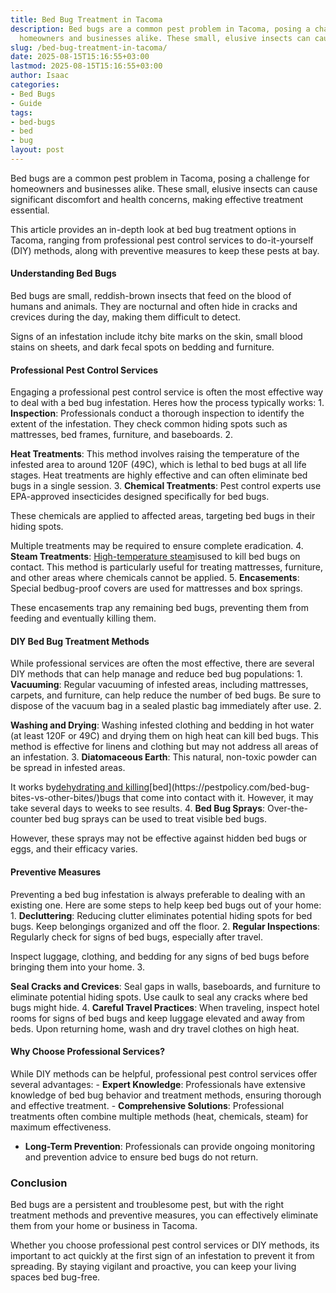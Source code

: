 ```yaml
---
title: Bed Bug Treatment in Tacoma
description: Bed bugs are a common pest problem in Tacoma, posing a challenge for
  homeowners and businesses alike. These small, elusive insects can cause significant...
slug: /bed-bug-treatment-in-tacoma/
date: 2025-08-15T15:16:55+03:00
lastmod: 2025-08-15T15:16:55+03:00
author: Isaac
categories:
- Bed Bugs
- Guide
tags:
- bed-bugs
- bed
- bug
layout: post
---
```

Bed bugs are a common pest problem in Tacoma, posing a challenge for homeowners and businesses alike. These small, elusive insects can cause significant discomfort and health concerns, making effective treatment essential.

This article provides an in-depth look at bed bug treatment options in Tacoma, ranging from professional pest control services to do-it-yourself (DIY) methods, along with preventive measures to keep these pests at bay.

####  Understanding Bed Bugs

Bed bugs are small, reddish-brown insects that feed on the blood of humans and animals. They are nocturnal and often hide in cracks and crevices during the day, making them difficult to detect.

Signs of an infestation include itchy bite marks on the skin, small blood stains on sheets, and dark fecal spots on bedding and furniture.

####  Professional Pest Control Services

Engaging a professional pest control service is often the most effective way to deal with a bed bug infestation. Heres how the process typically works: 1. **Inspection**: Professionals conduct a thorough inspection to identify the extent of the infestation. They check common hiding spots such as mattresses, bed frames, furniture, and baseboards. 2.

**Heat Treatments**: This method involves raising the temperature of the infested area to around 120F (49C), which is lethal to bed bugs at all life stages. Heat treatments are highly effective and can often eliminate bed bugs in a single session. 3. **Chemical Treatments**: Pest control experts use EPA-approved insecticides designed specifically for bed bugs.

These chemicals are applied to affected areas, targeting bed bugs in their hiding spots.

Multiple treatments may be required to ensure complete eradication. 4. **Steam Treatments**: [High-temperature steam](https://pestpolicy.com/best-bed-bug-steamer/)isused to kill bed bugs on contact. This method is particularly useful for treating mattresses, furniture, and other areas where chemicals cannot be applied. 5. **Encasements**: Special bedbug-proof covers are used for mattresses and box springs.

These encasements trap any remaining bed bugs, preventing them from feeding and eventually killing them.

####  DIY Bed Bug Treatment Methods

While professional services are often the most effective, there are several DIY methods that can help manage and reduce bed bug populations: 1. **Vacuuming**: Regular vacuuming of infested areas, including mattresses, carpets, and furniture, can help reduce the number of bed bugs. Be sure to dispose of the vacuum bag in a sealed plastic bag immediately after use. 2.

**Washing and Drying**: Washing infested clothing and bedding in hot water (at least 120F or 49C) and drying them on high heat can kill bed bugs. This method is effective for linens and clothing but may not address all areas of an infestation. 3. **Diatomaceous Earth**: This natural, non-toxic powder can be spread in infested areas.

It works by[dehydrating and killing](https://pestpolicy.com/does-diatomaceous-earth-kill-[bed-bugs](https://pestpolicy.com/bed-bug-bites-vs-mosquito-bites/)/)[bed](https://pestpolicy.com/bed-bug-bites-vs-other-bites/)bugs that come into contact with it. However, it may take several days to weeks to see results. 4. **Bed Bug Sprays**: Over-the-counter bed bug sprays can be used to treat visible bed bugs.

However, these sprays may not be effective against hidden bed bugs or eggs, and their efficacy varies.

####  Preventive Measures

Preventing a bed bug infestation is always preferable to dealing with an existing one. Here are some steps to help keep bed bugs out of your home: 1. **Decluttering**: Reducing clutter eliminates potential hiding spots for bed bugs. Keep belongings organized and off the floor. 2. **Regular Inspections**: Regularly check for signs of bed bugs, especially after travel.

Inspect luggage, clothing, and bedding for any signs of bed bugs before bringing them into your home. 3.

**Seal Cracks and Crevices**: Seal gaps in walls, baseboards, and furniture to eliminate potential hiding spots. Use caulk to seal any cracks where bed bugs might hide. 4. **Careful Travel Practices**: When traveling, inspect hotel rooms for signs of bed bugs and keep luggage elevated and away from beds. Upon returning home, wash and dry travel clothes on high heat.

####  Why Choose Professional Services?

While DIY methods can be helpful, professional pest control services offer several advantages: - **Expert Knowledge**: Professionals have extensive knowledge of bed bug behavior and treatment methods, ensuring thorough and effective treatment. - **Comprehensive Solutions**: Professional treatments often combine multiple methods (heat, chemicals, steam) for maximum effectiveness.

- **Long-Term Prevention**: Professionals can provide ongoing monitoring and prevention advice to ensure bed bugs do not return.

###  Conclusion

Bed bugs are a persistent and troublesome pest, but with the right treatment methods and preventive measures, you can effectively eliminate them from your home or business in Tacoma.

Whether you choose professional pest control services or DIY methods, its important to act quickly at the first sign of an infestation to prevent it from spreading. By staying vigilant and proactive, you can keep your living spaces bed bug-free.
